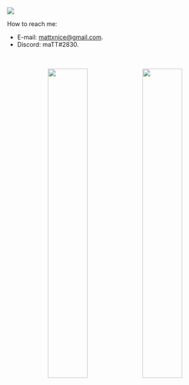 
<br>

![](https://komarev.com/ghpvc/?username=mattnicee7)

How to reach me:

* E-mail: mattxnice@gmail.com.
* Discord: maTT#2830.

<br>
<br>

<div align="center">
    <img width="43%" src="https://github-readme-stats.vercel.app/api?username=mattnicee7&show_icons=true&theme=radical">
    <img width="43%" style="margin-top: -1px" src="https://github-readme-stats.vercel.app/api/top-langs/?username=mattnicee7&layout=compact&langs_count=7&theme=dracula"/>
</div>
